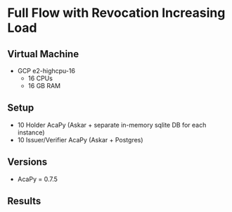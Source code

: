 # Full Flow with Revocation Increasing Load

## Virtual Machine
- GCP e2-highcpu-16
  - 16 CPUs
  - 16 GB RAM

## Setup
- 10 Holder AcaPy (Askar + separate in-memory sqlite DB for each instance)
- 10 Issuer/Verifier AcaPy (Askar + Postgres) 

## Versions
- AcaPy = 0.7.5

## Results
